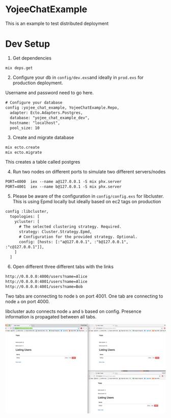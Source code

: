 # YojeeChatExample
This is an example to test distributed deployment

# Dev Setup

1) Get dependencies
```
mix deps.get
```
2) Configure your db in `config/dev.exs`and ideally in `prod.exs` for production deployment.

 Username and password need to go here.
```
# Configure your database
config :yojee_chat_example, YojeeChatExample.Repo,
  adapter: Ecto.Adapters.Postgres,
  database: "yojee_chat_example_dev",
  hostname: "localhost",
  pool_size: 10
```

3)  Create and migrate database
```
mix ecto.create
mix ecto.migrate
```
This creates a table called postgres

4) Run two nodes on different ports to simulate two different servers/nodes
```
PORT=4000  iex --name a@127.0.0.1 -S mix phx.server
PORT=4001  iex --name b@127.0.0.1 -S mix phx.server
```

5) Please be aware of the configuration in `config/config.exs` for libcluster.
This is using Epmd locally but ideally based on ec2 tags on production
```
config :libcluster,
  topologies: [
    ycluster: [
      # The selected clustering strategy. Required.
      strategy: Cluster.Strategy.Epmd,
      # Configuration for the provided strategy. Optional.
      config: [hosts: [:"a@127.0.0.1", :"b@127.0.0.1", :"c@127.0.0.1"]],
    ]
  ]
```

6) Open different three different tabs with the links
```
http://0.0.0.0:4000/users?name=Alice
http://0.0.0.0:4001/users?name=Alice
http://0.0.0.0:4001/users?name=Bob
```
Two tabs are connecting to node `b` on port 4001.
One tab are connecting to node `a` on port 4000.

libcluster auto connects node `a` and `b` based on config. Presence information is propagated between all tabs.

![presence](./images/presence.png)

